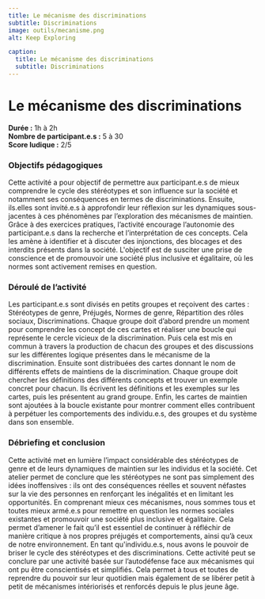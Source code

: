 ```yaml
---
title: Le mécanisme des discriminations
subtitle: Discriminations
image: outils/mecanisme.png
alt: Keep Exploring

caption:
  title: Le mécanisme des discriminations
  subtitle: Discriminations
---
```

# Le mécanisme des discriminations
**Durée :** 1h à 2h  
**Nombre de participant.e.s :** 5 à 30  
**Score ludique :** 2/5

### Objectifs pédagogiques

Cette activité a pour objectif de permettre aux participant.e.s de mieux comprendre le cycle des stéréotypes et son influence sur la société et notamment ses conséquences en termes de discriminations. Ensuite, ils.elles sont invité.e.s à approfondir leur réflexion sur les dynamiques sous-jacentes à ces phénomènes par l’exploration des mécanismes de maintien. Grâce à des exercices pratiques, l’activité encourage l’autonomie des participant.e.s dans la recherche et l’interprétation de ces concepts. Cela les amène à identifier et à discuter des injonctions, des blocages et des interdits présents dans la société. L'objectif est de susciter une prise de conscience et de promouvoir une société plus inclusive et égalitaire, où les normes sont activement remises en question.

### Déroulé de l’activité
Les participant.e.s sont divisés en petits groupes et reçoivent des cartes : Stéréotypes de genre, Préjugés, Normes de genre, Répartition des rôles sociaux, Discriminations.  Chaque groupe doit d’abord prendre un moment pour comprendre les concept de ces cartes et réaliser une boucle qui représente le cercle vicieux de la discrimination. Puis cela est mis en commun à travers la production de chacun des groupes et des discussions sur les différentes logique présentes dans le mécanisme de la discrimination.
Ensuite sont distribuées des cartes donnant le nom de différents effets de maintiens de la discrimination. Chaque groupe doit chercher les définitions des différents concepts et trouver un exemple concret pour chacun. Ils écrivent les définitions et les exemples sur les cartes, puis les présentent au grand groupe.
Enfin, les cartes de maintien sont ajoutées à la boucle existante pour montrer comment elles contribuent à perpétuer les comportements des individu.e.s, des groupes et du système dans son ensemble.

### Débriefing et conclusion
Cette activité met en lumière l’impact considérable des stéréotypes de genre et de leurs dynamiques de maintien sur les individus et la société. Cet atelier permet de conclure que les stéréotypes ne sont pas simplement des idées inoffensives : ils ont des conséquences réelles et souvent néfastes sur la vie des personnes en renforçant les inégalités et en limitant les opportunités.
En comprenant mieux ces mécanismes, nous sommes tous et toutes mieux armé.e.s pour remettre en question les normes sociales existantes et promouvoir une société plus inclusive et égalitaire. Cela permet d’amener le fait qu’il est essentiel de continuer à réfléchir de manière critique à nos propres préjugés et comportements, ainsi qu’à ceux de notre environnement. En tant qu'individu.e.s, nous avons le pouvoir de briser le cycle des stéréotypes et des discriminations.
Cette activité peut se conclure par une activité basée sur l’autodéfense face aux mécanismes qui ont pu être conscientisés et simplifiés. Cela permet à tous et toutes de reprendre du pouvoir sur leur quotidien mais également de se libérer petit à petit de mécanismes intériorisés et renforcés depuis le plus jeune âge.

